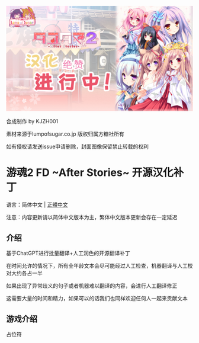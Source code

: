 ![封面](cover%20by%20KJZH001.png)

合成制作 by KJZH001

素材来源于lumpofsugar.co.jp 版权归属方糖社所有

如有侵权请发送issue申请删除，封面图像保留禁止转载的权利

# 游魂2 FD ~After Stories~ 开源汉化补丁

语言：简体中文 | [正體中文]()

注意：内容更新请以简体中文版本为主，繁体中文版本更新会存在一定延迟

## 介绍

基于ChatGPT进行批量翻译+人工润色的开源翻译补丁

在时间允许的情况下，所有全年龄文本会尽可能经过人工检查，机器翻译与人工校对大约各占一半

如果出现了异常歧义的句子或者机器难以翻译的内容，会进行人工翻译修正

这需要大量的时间和精力，如果可以的话我们也同样欢迎任何人一起来贡献文本


## 游戏介绍

占位符


